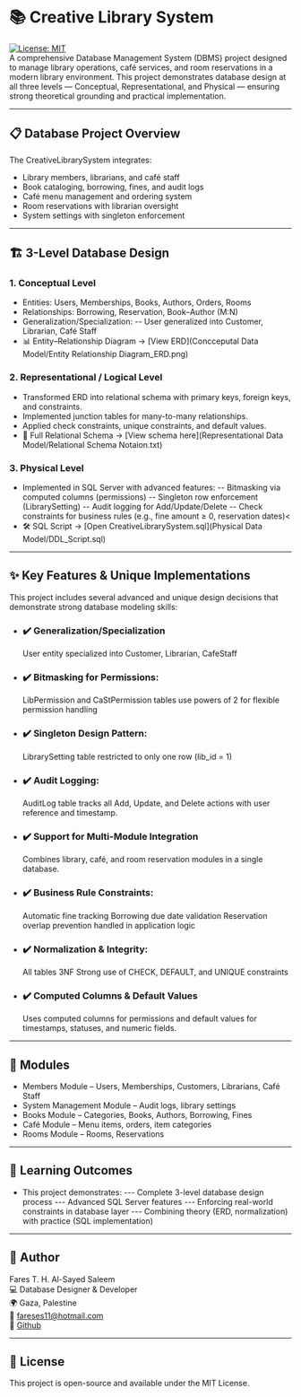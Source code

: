 # 📚 Creative Library System
[![License: MIT](https://img.shields.io/badge/License-MIT-yellow.svg)](LICENSE)<br>
A comprehensive Database Management System (DBMS) project designed to manage library operations, café services, and room reservations in a modern library environment.
This project demonstrates database design at all three levels — Conceptual, Representational, and Physical — ensuring strong theoretical grounding and practical implementation.

---

## 📋 Database Project Overview
The CreativeLibrarySystem integrates:<br>
- Library members, librarians, and café staff
- Book cataloging, borrowing, fines, and audit logs
- Café menu management and ordering system
- Room reservations with librarian oversight
- System settings with singleton enforcement

---

## 🏗️ 3-Level Database Design
### 1. Conceptual Level
- Entities: Users, Memberships, Books, Authors, Orders, Rooms
- Relationships: Borrowing, Reservation, Book–Author (M:N)
- Generalization/Specialization:
-- User generalized into Customer, Librarian, Café Staff
- 📊 Entity–Relationship Diagram → [View ERD](Concceputal Data Model/Entity Relationship Diagram_ERD.png)

### 2. Representational / Logical Level
- Transformed ERD into relational schema with primary keys, foreign keys, and constraints.
- Implemented junction tables for many-to-many relationships.
- Applied check constraints, unique constraints, and default values.
- 📜 Full Relational Schema → [View schema here](Representational Data Model/Relational Schema Notaion.txt)

### 3. Physical Level
- Implemented in SQL Server with advanced features:
-- Bitmasking via computed columns (permissions)
-- Singleton row enforcement (LibrarySetting)
-- Audit logging for Add/Update/Delete
-- Check constraints for business rules (e.g., fine amount ≥ 0, reservation dates)<
- 🛠️ SQL Script → [Open CreativeLibrarySystem.sql](Physical Data Model/DDL_Script.sql)

---

## ✨ Key Features & Unique Implementations
This project includes several advanced and unique design decisions that demonstrate strong database modeling skills:
- ### ✔️ Generalization/Specialization<br>
  User entity specialized into Customer, Librarian, CafeStaff
- ### ✔️ Bitmasking for Permissions:
  LibPermission and CaStPermission tables use powers of 2 for flexible permission handling
- ### ✔️ Singleton Design Pattern:
  LibrarySetting table restricted to only one row (lib_id = 1)
- ### ✔️ Audit Logging:
  AuditLog table tracks all Add, Update, and Delete actions with user reference and timestamp.
- ### ✔️ Support for Multi-Module Integration<br>
  Combines library, café, and room reservation modules in a single database.
- ### ✔️ Business Rule Constraints:
  Automatic fine tracking
  Borrowing due date validation
  Reservation overlap prevention handled in application logic
- ### ✔️ Normalization & Integrity:
  All tables 3NF
  Strong use of CHECK, DEFAULT, and UNIQUE constraints
- ### ✔️ Computed Columns & Default Values<br>
  Uses computed columns for permissions and default values for timestamps, statuses, and numeric fields.

---

## 📂 Modules
- Members Module – Users, Memberships, Customers, Librarians, Café Staff
- System Management Module – Audit logs, library settings
- Books Module – Categories, Books, Authors, Borrowing, Fines
- Café Module – Menu items, orders, item categories
- Rooms Module – Rooms, Reservations

---

## 📖 Learning Outcomes
- This project demonstrates:
--- Complete 3-level database design process
--- Advanced SQL Server features
--- Enforcing real-world constraints in database layer
--- Combining theory (ERD, normalization) with practice (SQL implementation)

---

## 👤 Author
Fares T. H. Al-Sayed Saleem <br>
💻 Database Designer & Developer <br>
🌍 Gaza, Palestine <br>
📧 fareses11@hotmail.com <br>
🔗 [Github](https://github.com/FaresSaleemGHub)

---

## 📜 License
This project is open-source and available under the MIT License.
